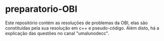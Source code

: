 # preparatorio-OBI
Este repositório contém as resoluções de problemas da OBI, elas são constituidas pela sua resolução em c++ e pseudo-código. Além disto, há a explicação das questões no canal "umalunodecc".
